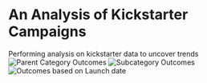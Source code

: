 # An Analysis of Kickstarter Campaigns
Performing analysis on kickstarter data to uncover trends
![Parent Category Outcomes](https://user-images.githubusercontent.com/128038849/225586146-5159ee54-62d7-4b86-8311-d23adda3a107.png)
![Subcategory Outcomes](https://user-images.githubusercontent.com/128038849/225586360-a9ea09ae-039e-4442-8353-4babb97bfde2.png)
![Outcomes based on Launch date](https://user-images.githubusercontent.com/128038849/225586491-670a0fca-2974-4816-9908-b0add9f1d02d.png)
